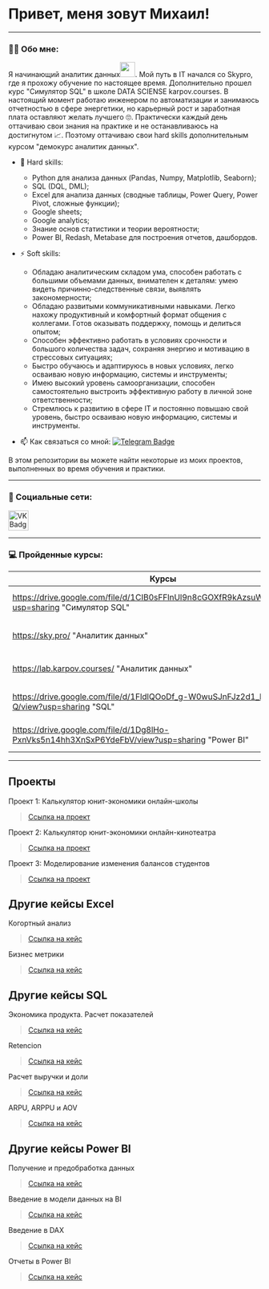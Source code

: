 # Привет, меня зовут Михаил!

---

### :man_technologist: Обо мне:

Я начинающий аналитик данных<img src="https://media.giphy.com/media/WUlplcMpOCEmTGBtBW/giphy.gif" width="30px">. Мой путь в IT начался со Skypro, где я прохожу обучение по настоящее время. Дополнительно прошел курс "Симулятор SQL" в школе DATA SCIENSE karpov.courses. В настоящий момент работаю инженером по автоматизации и занимаюсь отчетностью в сфере энергетики, но карьерный рост и заработная плата оставляют желать лучшего 🙄. Практически каждый день оттачиваю свои знания на практике и не останавливаюсь на достигнутом 📈. Поэтому оттачиваю свои hard skills дополнительным курсом "демокурс аналитик данных".

- :telescope: Hard skills:
  - Python для анализа данных (Pandas, Numpy, Matplotlib, Seaborn);
  - SQL (DQL, DML);
  - Excel для анализа данных (сводные таблицы, Power Query, Power Pivot, сложные функции);
  - Google sheets;
  - Google analytics;
  - Знание основ статистики и теории вероятности;
  - Power BI, Redash, Metabase для построения отчетов, дашбордов.

- :zap: Soft skills:
  - Обладаю аналитическим складом ума, способен работать с большими объемами данных, внимателен к деталям: умею видеть причинно-следственные связи, выявлять закономерности;
  - Обладаю развитыми коммуникативными навыками. Легко нахожу продуктивный и комфортный формат общения с коллегами. Готов оказывать поддержку, помощь и делиться опытом;
  - Способен эффективно работать в условиях срочности и большого количества задач, сохраняя энергию и мотивацию в стрессовых ситуациях;
  - Быстро обучаюсь и адаптируюсь в новых условиях, легко осваиваю новую информацию, системы и инструменты;
  - Имею высокий уровень самоорганизации, способен самостоятельно выстроить эффективную работу в личной зоне ответственности;
  - Стремлюсь к развитию в сфере IT и постоянно повышаю свой уровень, быстро осваиваю новую информацию, системы и инструменты.

- :mailbox: Как связаться со мной: [![Telegram Badge](https://img.shields.io/badge/-reshetnikovmikhail-blue?style=flat&logo=Telegram&logoColor=white)](https://t.me/m_resh)

В этом репозитории вы можете найти некоторые из моих проектов, выполненных во время обучения и практики.

---

### 🤝 Социальные сети:

  <div id="badges">
    </a>
    <a href="https://vk.com/m_resh99" target="_blank">
      <img src="https://cdn-icons-png.flaticon.com/512/145/145813.png" width="40" height="40" alt="VK Badge"/>
    </a>
  </div>

---

### 💻 Пройденные курсы:

| Курсы                                                                                                    | Дата              |
| ---------------------------------------------------------------------------------------------------------| :---------------: |
| https://drive.google.com/file/d/1CIB0sFFlnUl9n8cGOXfR9kAzsuWKh5Vh/view?usp=sharing "Симулятор SQL"       | 12/2022 - 03/2023 |
| https://sky.pro/ "Аналитик данных"                                                                       | 10/2022 - 07/2023 |
| https://lab.karpov.courses/ "Аналитик данных"                                                            | 12/2023 - xx/2023 |
| https://drive.google.com/file/d/1FldlQOoDf_g-W0wuSJnFJz2d1_b_GJ-Q/view?usp=sharing "SQL"                 | 12/2023 - 12/2023 |
| https://drive.google.com/file/d/1Dg8lHo-PxnVks5n14hh3XnSxP6YdeFbV/view?usp=sharing "Power BI"            | 12/2023 - 12/2023 |

---

## Проекты
<p> Проект 1: Калькулятор юнит-экономики онлайн-школы</p>

> <a href="https://github.com/Mihailresh/Data-Analyst-portfolio/tree/main/Проект%20№%201">Ссылка на проект</a>

<p> Проект 2: Калькулятор юнит-экономики онлайн-кинотеатра</p>

> <a href="https://github.com/Mihailresh/Data-Analyst-portfolio/tree/main/Проект%20№%202">Ссылка на проект</a>
 
<p> Проект 3: Моделирование изменения балансов студентов</p> 

> <a href="https://github.com/Mihailresh/Data-Analyst-portfolio/tree/main/Проект%20№%203">Ссылка на проект</a>

## Другие кейсы Excel
<p> Когортный анализ</p>

> <a href="https://github.com/Mihailresh/Data-Analyst-portfolio/tree/main/Когортный%20анализ">Ссылка на кейс</a>

<p> Бизнес метрики</p>

> <a href="https://github.com/Mihailresh/Data-Analyst-portfolio/tree/main/Бизнес%20метрики">Ссылка на кейс</a>

## Другие кейсы SQL
<p> Экономика продукта. Расчет показателей</p>

> <a href="https://github.com/Mihailresh/Data-Analyst-portfolio/tree/main/Экономика%20продукта.%20Расчет%20показателей">Ссылка на кейс</a>

<p> Retencion</p>

> <a href="https://github.com/Mihailresh/Data-Analyst-portfolio/tree/main/Ретеншн">Ссылка на кейс</a>

<p> Расчет выручки и доли</p>

> <a href="https://github.com/Mihailresh/Data-Analyst-portfolio/tree/main/Расчет%20выручки%20и%20доли">Ссылка на кейс</a>

<p> ARPU, ARPPU и AOV</p>

> <a href="https://github.com/Mihailresh/Data-Analyst-portfolio/tree/main/ARPU%2C%20ARPPU%20и%20AOV">Ссылка на кейс</a>

## Другие кейсы Power BI
<p> Получение и предобработка данных</p>

> <a href="https://github.com/Mihailresh/Data-Analyst-portfolio/tree/main/Получение%20и%20предобработка%20данных">Ссылка на кейс</a>

<p> Введение в модели данных на BI</p>

> <a href="https://github.com/Mihailresh/Data-Analyst-portfolio/tree/main/Введение%20в%20модели%20данных%20на%20BI">Ссылка на кейс</a>

<p> Введение в DAX</p>

> <a href="https://github.com/Mihailresh/Data-Analyst-portfolio/tree/main/Введение%20в%20DAX">Ссылка на кейс</a>

<p> Отчеты в Power BI</p>

> <a href="https://github.com/Mihailresh/Data-Analyst-portfolio/tree/main/Отчеты%20Power%20BI">Ссылка на кейс</a>

